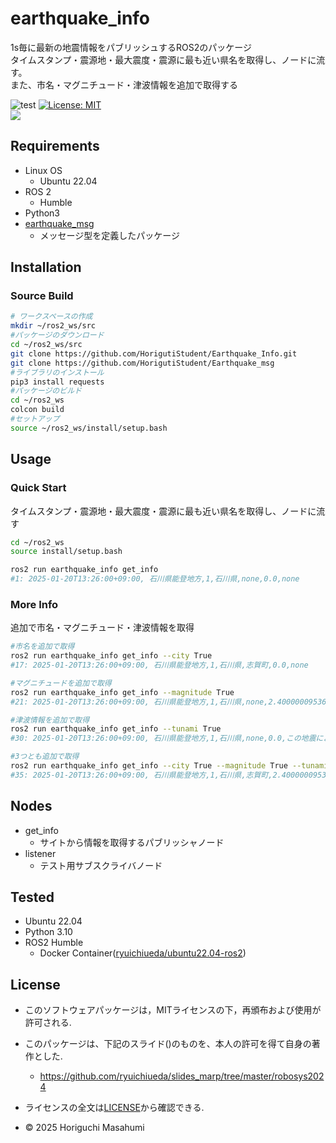 # earthquake_info
1s毎に最新の地震情報をパブリッシュするROS2のパッケージ \
タイムスタンプ・震源地・最大震度・震源に最も近い県名を取得し、ノードに流す。\
また、市名・マグニチュード・津波情報を追加で取得する

![test](https://github.com/HorigutiStudent/mypkg/actions/workflows/test.yml/badge.svg)
[![License: MIT](https://img.shields.io/badge/License-MIT-yellow.svg)](https://opensource.org/licenses/MIT) \
<img src="https://img.shields.io/badge/-Python-F9DC3E.svg?logo=python&style=flat">
## Requirements

- Linux OS
  - Ubuntu 22.04 
- ROS 2
  - Humble
- Python3
- [earthquake_msg](https://github.com/HorigutiStudent/Earthquake_msg)
  - メッセージ型を定義したパッケージ
## Installation 
### Source Build
```sh
# ワークスペースの作成
mkdir ~/ros2_ws/src
#パッケージのダウンロード
cd ~/ros2_ws/src
git clone https://github.com/HorigutiStudent/Earthquake_Info.git
git clone https://github.com/HorigutiStudent/Earthquake_msg
#ライブラリのインストール
pip3 install requests
#パッケージのビルド
cd ~/ros2_ws
colcon build 
#セットアップ
source ~/ros2_ws/install/setup.bash
```
## Usage
### Quick Start
タイムスタンプ・震源地・最大震度・震源に最も近い県名を取得し、ノードに流す
```sh
cd ~/ros2_ws
source install/setup.bash 

ros2 run earthquake_info get_info 
#1: 2025-01-20T13:26:00+09:00, 石川県能登地方,1,石川県,none,0.0,none
```
### More Info
追加で市名・マグニチュード・津波情報を取得
```sh
#市名を追加で取得
ros2 run earthquake_info get_info --city True
#17: 2025-01-20T13:26:00+09:00, 石川県能登地方,1,石川県,志賀町,0.0,none

#マグニチュードを追加で取得
ros2 run earthquake_info get_info --magnitude True 
#21: 2025-01-20T13:26:00+09:00, 石川県能登地方,1,石川県,none,2.4000000953674316,none

#津波情報を追加で取得
ros2 run earthquake_info get_info --tunami True 
#30: 2025-01-20T13:26:00+09:00, 石川県能登地方,1,石川県,none,0.0,この地震による津波の心配はありません。

#3つとも追加で取得
ros2 run earthquake_info get_info --city True --magnitude True --tunami True 
#35: 2025-01-20T13:26:00+09:00, 石川県能登地方,1,石川県,志賀町,2.4000000953674316,この地震による津波の心配はありません。
```
## Nodes
- get_info
  - サイトから情報を取得するパブリッシャノード
- listener
  - テスト用サブスクライバノード

## Tested
- Ubuntu 22.04
- Python 3.10
- ROS2 Humble 
  - Docker Container([ryuichiueda/ubuntu22.04-ros2](https://hub.docker.com/r/ryuichiueda/ubuntu22.04-ros2))
## License
- このソフトウェアパッケージは，MITライセンスの下，再頒布および使用が許可される. 
- このパッケージは、下記のスライド()のものを、本人の許可を得て自身の著作とした. 
  - https://github.com/ryuichiueda/slides_marp/tree/master/robosys2024 

- ライセンスの全文は[LICENSE](https://github.com/HorigutiStudent/mypkg/tree/dev?tab=License-1-ov-file)から確認できる.
- © 2025 Horiguchi Masahumi 